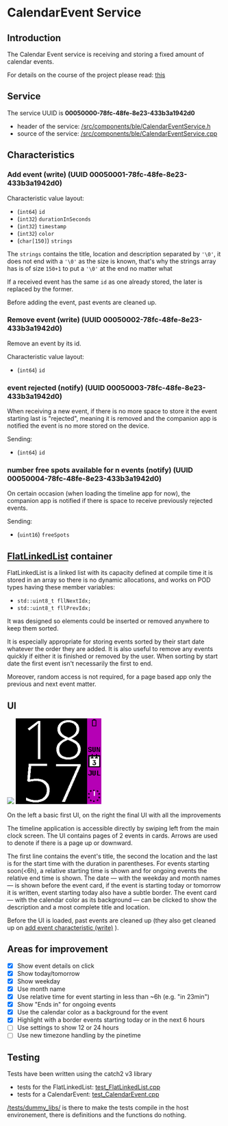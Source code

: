 # CalendarEvent Service

## Introduction

The Calendar Event service is receiving and storing a fixed amount of calendar events.

For details on the course of the project please read: [this](https://github.com/FederAndInk/my_projects/blob/main/infinitime_calendar_events.md)

## Service

The service UUID is **00050000-78fc-48fe-8e23-433b3a1942d0**

- header of the service: [/src/components/ble/CalendarEventService.h](/src/components/ble/CalendarEventService.h)
- source of the service: [/src/components/ble/CalendarEventService.cpp](/src/components/ble/CalendarEventService.cpp)

## Characteristics

### Add event (write) (UUID 00050001-78fc-48fe-8e23-433b3a1942d0)

Characteristic value layout:

- (`int64`) `id`
- (`int32`) `durationInSeconds`
- (`int32`) `timestamp`
- (`int32`) `color`
- (`char[150]`) `strings`

The `strings` contains the title, location and description separated by `'\0'`,
it does not end with a `'\0'` as the size is known,
that's why the strings array has is of size `150+1` to put a `'\0'` at the end no matter what

If a received event has the same `id` as one already stored, the later is replaced by the former.

Before adding the event, past events are cleaned up.

### Remove event (write) (UUID 00050002-78fc-48fe-8e23-433b3a1942d0)

Remove an event by its id.

Characteristic value layout:

- (`int64`) `id`

### event rejected (notify) (UUID 00050003-78fc-48fe-8e23-433b3a1942d0)

When receiving a new event, if there is no more space to store it the event starting last is "rejected",
meaning it is removed and the companion app is notified the event is no more stored on the device.

Sending:

- (`int64`) `id`

### number free spots available for n events (notify) (UUID 00050004-78fc-48fe-8e23-433b3a1942d0)

On certain occasion (when loading the timeline app for now), the companion app is notified if there is
space to receive previously rejected events.

Sending:

- (`uint16`) `freeSpots`

## [FlatLinkedList](/src/FlatLinkedList.h) container

FlatLinkedList is a linked list with its capacity defined at compile time
it is stored in an array so there is no dynamic allocations, and works on POD types having these member variables:

- `std::uint8_t fllNextIdx;`
- `std::uint8_t fllPrevIdx;`

It was designed so elements could be inserted or removed anywhere to keep them sorted.

It is especially appropriate for storing events sorted by their start date whatever the order they are added.
It is also useful to remove any events quickly if either it is finished or removed by the user.
When sorting by start date the first event isn't necessarily the first to end.

Moreover, random access is not required, for a page based app only the previous and next event matter.

## UI

<img src="ui/timeline_app.gif" width="313"/>
<img src="ui/timeline_app_infinisim_final.gif" width="200"/>

On the left a basic first UI, on the right the final UI with all the improvements

The timeline application is accessible directly by swiping left from the main clock screen.
The UI contains pages of 2 events in cards. Arrows are used to denote if there is a page up or downward.

The first line contains the event's title, the second the location and the last is for the start time with the duration in parentheses.
For events starting soon(<6h), a relative starting time is shown and for ongoing events the relative end time is shown.
The date — with the weekday and month names — is shown before the event card, if the event is starting today or tomorrow it is written, event starting today also have a subtle border.
The event card — with the calendar color as its background — can be clicked to show the description and a most complete title and location.

Before the UI is loaded, past events are cleaned up (they also get cleaned up on [add event characteristic (write)](#add-event-write-uuid-00050001-78fc-48fe-8e23-433b3a1942d0) ).

## Areas for improvement

- [x] Show event details on click
- [x] Show today/tomorrow
- [x] Show weekday
- [x] Use month name
- [x] Use relative time for event starting in less than ~6h (e.g. "in 23min")
- [x] Show "Ends in" for ongoing events
- [x] Use the calendar color as a background for the event
- [x] Highlight with a border events starting today or in the next 6 hours
- [ ] Use settings to show 12 or 24 hours
- [ ] Use new timezone handling by the pinetime

## Testing

Tests have been written using the catch2 v3 library

- tests for the FlatLinkedList: [test_FlatLinkedList.cpp](/tests/test_FlatLinkedList.cpp)
- tests for a CalendarEvent: [test_CalendarEvent.cpp](/tests/test_CalendarEvent.cpp)

[/tests/dummy_libs/](/tests/dummy_libs/) is there to make the tests compile in the host environement,
there is definitions and the functions do nothing.
